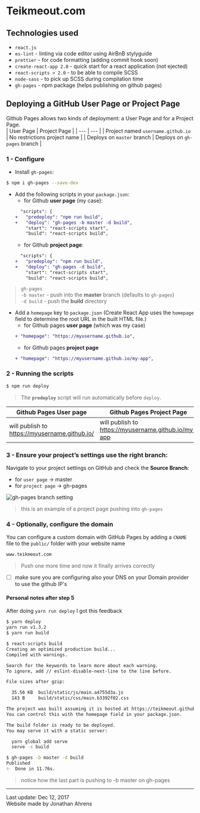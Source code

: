 # Teikmeout.com

## Technologies used
- `react.js`
- `es-lint` - linting via code editor using AirBnB stylyguide
- `prettier` - for code formatting (adding commit hook soon)
- `create-react-app 2.0` - quick start for a react application (not ejected)
- `react-scripts > 2.0` - to be able to compile SCSS
- `node-sass` - to pick up SCSS during compilation time
- `gh-pages` - npm package (helps publishing on github pages)

## Deploying a GitHub User Page or Project Page
Github Pages allows two kinds of deployment: a User Page and for a Project Page.  
| User Page                           | Project Page      | 
| ---                                 | ---               |
| Project named `username.github.io`  | No restrictions project name | 
| Deploys on `master` branch          | Deploys on `gh-pages` branch | 


### 1 - Configure
- Install `gh-pages`:  
```bash
$ npm i gh-pages --save-dev
```

- Add the following scripts in your `package.json`:
  - for Github **user page** (my case):
  ```diff
    "scripts": {
  +   "predeploy": "npm run build",
  +   "deploy": "gh-pages -b master -d build",
      "start": "react-scripts start",
      "build": "react-scripts build",
  ```
  - for Github **project page**:
  ```diff
    "scripts": {
  +   "predeploy": "npm run build",
  +   "deploy": "gh-pages -d build",
      "start": "react-scripts start",
      "build": "react-scripts build",
  ```
> `gh-pages`  
> `-b master` - push into the **master** branch (defaults to `gh-pages`)  
> `-d build` - push the **build** directory  

- Add a `homepage` key to `package.json` (Create React App uses the `homepage` field to determine the root URL in the built HTML file.)  
  - for Github pages **user page** (which was my case)
  ```diff
  + "homepage": "https://myusername.github.io",
  ```
  - for Github pages **project page**  
  ```diff
  + "homepage": "https://myusername.github.io/my-app",
  ```

### 2 - Running the scripts
```bash
$ npm run deploy
```
> The **`predeploy`** script will run automatically before `deploy`.  

| Github Pages User page | Github Pages Project Page |
| --- | --- |
| will publish to https://myusername.github.io/ |will publish to https://myusername.github.io/my-app |  

### 3 - Ensure your project’s settings use the right branch:
Navigate to your project settings on GitHub and check the **Source Branch**:
- for `user page` -> master
- for `project page` -> gh-pages

![gh-pages branch setting](https://i.imgur.com/HUjEr9l.png)
> this is an example of a project page pushing into `gh-pages`  

### 4 - Optionally, configure the domain
You can configure a custom domain with GitHub Pages by adding a `CNAME` file to the `public/` folder with your website name
```sh
www.teikmeout.com
```
> Push one more time and now it finally arrives correctly

- [ ] make sure you are configuring also your DNS on your Domain provider to use the github IP's


#### Personal notes after step 5
After doing `yarn run deploy` I got this feedback
```sh
$ yarn deploy
yarn run v1.3.2
$ yarn run build

$ react-scripts build
Creating an optimized production build...
Compiled with warnings.

Search for the keywords to learn more about each warning.
To ignore, add // eslint-disable-next-line to the line before.

File sizes after gzip:

  35.56 KB  build/static/js/main.a4755d3a.js
  143 B     build/static/css/main.b3392f02.css

The project was built assuming it is hosted at https://teikmeout.github.io.
You can control this with the homepage field in your package.json.

The build folder is ready to be deployed.
You may serve it with a static server:

  yarn global add serve
  serve -s build

$ gh-pages -b master -d build
Published
✨  Done in 11.76s.
```
> notice how the last part is pushing to -b master on gh-pages

---

Last update: Dec 12, 2017  
Website made by Jonathan Ahrens
